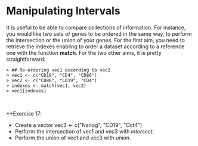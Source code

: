 # Manipulating Intervals


It is useful to be able to compare collections of information. For instance, you would like two sets of genes to be ordered in the same way, to perform the intersection or the union of your genes. For the first aim, you need to retrieve the indexes enabling to order a dataset according to a reference one with the function **match**. For the two other aims, it is pretty straightforward:


```
> ## Re-ordering vec1 according to vec2
> vec1 <- c("CD19", "CD4", "CD86")
> vec2 <- c("CD86", "CD19", "CD4")
> indexes <- match(vec1, vec2)
> vec1[indexes]
```

<br>

**Exercise 17:

  + Create a vector vec3 <- c("Nanog", "CD19", "Oct4")
  + Perform the intersection of vec1 and vec3 with *intersect*.
  + Perform the	union of vec1 and vec3 with *union*.
  